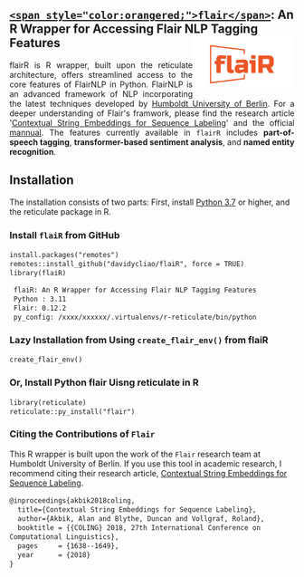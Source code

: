 ## <u>`<span style="color:orangered;">flair</span>`</u>: An R Wrapper for Accessing Flair NLP Tagging Features <img src="man/figures/logo.png" align="right" width="180"/>


<div style="text-align: justify">


flairR is R wrapper, built upon the reticulate architecture, offers streamlined access to the core features of FlairNLP in Python. FlairNLP is an advanced framework of NLP incorporating the latest techniques developed by [Humboldt University of Berlin](https://github.com/flairNLP/flair). For a deeper understanding of Flair's framwork, please find the research article '[Contextual String Embeddings for Sequence Labeling](https://aclanthology.org/C18-1139.pdf)' and the official [mannual](https://flairnlp.github.io). The  features currently available in `flairR` includes __part-of-speech tagging__, __transformer-based sentiment analysis__, and __named entity recognition__. 

</div>

## Installation

The installation consists of two parts: First, install [Python 3.7](https://www.python.org/downloads/) or higher, and the reticulate package in R.

### Install `flaiR` from GitHub

```
install.packages("remotes")
remotes::install_github("davidycliao/flaiR", force = TRUE)
library(flaiR)
```
```
 flaiR: An R Wrapper for Accessing Flair NLP Tagging Features      
 Python : 3.11                                           
 Flair: 0.12.2                                         
 py_config: /xxxx/xxxxxx/.virtualenvs/r-reticulate/bin/python
```


### Lazy Installation from Using `create_flair_env()` from __flaiR__ 

```
create_flair_env()
```

### Or,  Install Python flair Uisng reticulate in R

```
library(reticulate)
reticulate::py_install("flair")
```


### Citing the Contributions of `Flair`

This R wrapper is built upon the work of the `Flair` research team at Humboldt University of Berlin. If you use this tool in academic research, I recommend citing their research article, [Contextual String Embeddings for Sequence Labeling](https://aclanthology.org/C18-1139.pdf).

```
@inproceedings{akbik2018coling,
  title={Contextual String Embeddings for Sequence Labeling},
  author={Akbik, Alan and Blythe, Duncan and Vollgraf, Roland},
  booktitle = {{COLING} 2018, 27th International Conference on Computational Linguistics},
  pages     = {1638--1649},
  year      = {2018}
}
```


